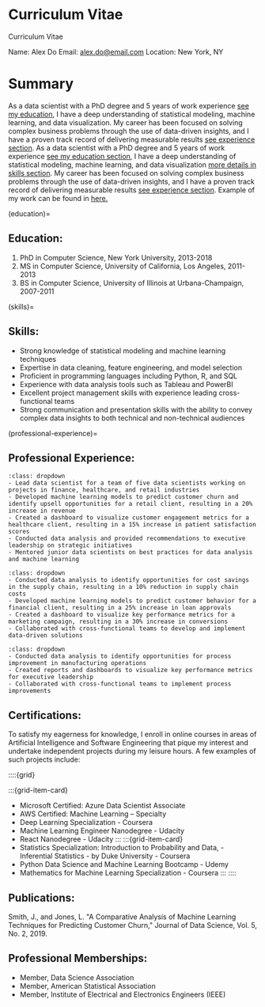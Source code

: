 # Curriculum Vitae

Curriculum Vitae

Name: Alex Do 
Email: alex.do@email.com 
Location: New York, NY

# Summary

As a data scientist with a PhD degree and 5 years of work experience [see my education](education), I have a deep understanding of statistical modeling, machine learning, and data visualization. My career has been focused on solving complex business problems through the use of data-driven insights, and I have a proven track record of delivering measurable results [see experience section](professional-experience). As a data scientist with a PhD degree and 5 years of work experience [see my education section](education), I have a deep understanding of statistical modeling, machine learning, and data visualization [more details in skills section](skills). My career has been focused on solving complex business problems through the use of data-driven insights, and I have a proven track record of delivering measurable results [see experience section](professional-experience). Example of my work can be found in [here.](analysis_example.ipynb)

(education)=
## Education:

1. PhD in Computer Science, New York University, 2013-2018
2. MS in Computer Science, University of California, Los Angeles, 2011-2013
3. BS in Computer Science, University of Illinois at Urbana-Champaign, 2007-2011

(skills)=
## Skills:

- Strong knowledge of statistical modeling and machine learning techniques
- Expertise in data cleaning, feature engineering, and model selection
- Proficient in programming languages including Python, R, and SQL
- Experience with data analysis tools such as Tableau and PowerBI
- Excellent project management skills with experience leading cross-functional teams
- Strong communication and presentation skills with the ability to convey complex data insights to both technical and non-technical audiences

(professional-experience)=
## Professional Experience:

```{admonition} Data Scientist, ABC Corporation, New York, NY, 2018-present
:class: dropdown
- Lead data scientist for a team of five data scientists working on projects in finance, healthcare, and retail industries
- Developed machine learning models to predict customer churn and identify upsell opportunities for a retail client, resulting in a 20% increase in revenue
- Created a dashboard to visualize customer engagement metrics for a healthcare client, resulting in a 15% increase in patient satisfaction scores
- Conducted data analysis and provided recommendations to executive leadership on strategic initiatives
- Mentored junior data scientists on best practices for data analysis and machine learning
```

```{admonition} Data Scientist, XYZ Corporation, Los Angeles, CA, 2016-2018
:class: dropdown
- Conducted data analysis to identify opportunities for cost savings in the supply chain, resulting in a 10% reduction in supply chain costs
- Developed machine learning models to predict customer behavior for a financial client, resulting in a 25% increase in loan approvals
- Created a dashboard to visualize key performance metrics for a marketing campaign, resulting in a 30% increase in conversions
- Collaborated with cross-functional teams to develop and implement data-driven solutions
```

```{admonition} Data Analyst, DEF Corporation, Urbana-Champaign, IL, 2011-2016
:class: dropdown
- Conducted data analysis to identify opportunities for process improvement in manufacturing operations
- Created reports and dashboards to visualize key performance metrics for executive leadership
- Collaborated with cross-functional teams to implement process improvements
```

## Certifications:

To satisfy my eagerness for knowledge, I enroll in online courses in areas of Artificial Intelligence and Software Engineering that pique my interest and undertake independent projects during my leisure hours. A few examples of such projects include:

::::{grid}

:::{grid-item-card}
- Microsoft Certified: Azure Data Scientist Associate
- AWS Certified: Machine Learning – Specialty
- Deep Learning Specialization - Coursera
- Machine Learning Engineer Nanodegree - Udacity
- React Nanodegree - Udacity
:::
:::{grid-item-card}
- Statistics Specialization: Introduction to Probability and Data, - Inferential Statistics - by Duke University - Coursera
- Python Data Science and Machine Learning Bootcamp - Udemy
- Mathematics for Machine Learning Specialization - Coursera
:::
::::

## Publications:

Smith, J., and Jones, L. "A Comparative Analysis of Machine Learning Techniques for Predicting Customer Churn," Journal of Data Science, Vol. 5, No. 2, 2019.

## Professional Memberships:

- Member, Data Science Association
- Member, American Statistical Association
- Member, Institute of Electrical and Electronics Engineers (IEEE)